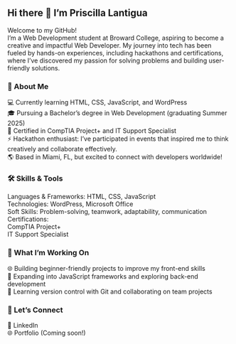 ## Hi there 👋 I’m Priscilla Lantigua

Welcome to my GitHub!\
I’m a Web Development student at Broward College, aspiring to become a creative and impactful Web Developer. My journey into tech has been fueled by hands-on experiences, including hackathons and certifications, where I’ve discovered my passion for solving problems and building user-friendly solutions.

### 🌟 About Me
💻 Currently learning HTML, CSS, JavaScript, and WordPress\
🎓 Pursuing a Bachelor’s degree in Web Development (graduating Summer 2025)\
📜 Certified in CompTIA Project+ and IT Support Specialist\
⚡ Hackathon enthusiast: I’ve participated in events that inspired me to think creatively and collaborate effectively.\
🌎 Based in Miami, FL, but excited to connect with developers worldwide!

### 🛠️ Skills & Tools
Languages & Frameworks: HTML, CSS, JavaScript\
Technologies: WordPress, Microsoft Office\
Soft Skills: Problem-solving, teamwork, adaptability, communication\
Certifications:\
CompTIA Project+\
IT Support Specialist

### 🚀 What I’m Working On
🌐 Building beginner-friendly projects to improve my front-end skills\
🎯 Expanding into JavaScript frameworks and exploring back-end development\
🌱 Learning version control with Git and collaborating on team projects

### 🤝 Let’s Connect
💼 LinkedIn\
🌐 Portfolio (Coming soon!)











<!--
**curlypriscilla/curlypriscilla** is a ✨ _special_ ✨ repository because its `README.md` (this file) appears on your GitHub profile.

Here are some ideas to get you started:

- 🔭 I’m currently working on ...
- 🌱 I’m currently learning ...
- 👯 I’m looking to collaborate on ...
- 🤔 I’m looking for help with ...
- 💬 Ask me about ...
- 📫 How to reach me: ...
- 😄 Pronouns: ...
- ⚡ Fun fact: ...
-->
